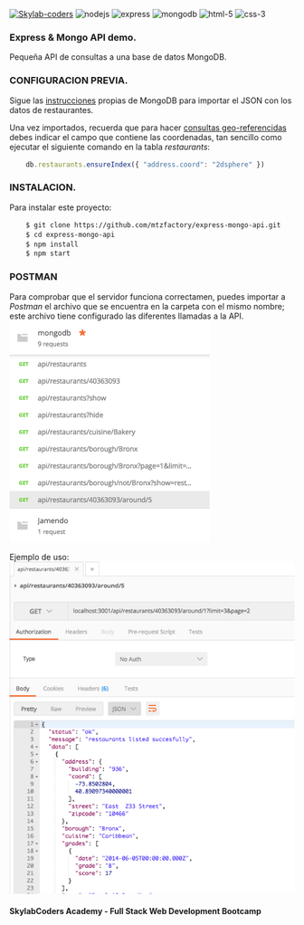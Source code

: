 [![Skylab-coders](https://mtzfactory.github.io/logos/png/skylab-coders.png)](http://www.skylabcoders.com/)
![nodejs](https://mtzfactory.github.io/logos/png/nodejs.png)
![express](https://mtzfactory.github.io/logos/png/express.png)
![mongodb](https://mtzfactory.github.io/logos/png/mongodb.png)
![html-5](https://mtzfactory.github.io/logos/png/html-5.png)
![css-3](https://mtzfactory.github.io/logos/png/css-3.png)

### Express & Mongo API demo.

Pequeña API de consultas a una base de datos MongoDB.

### CONFIGURACION PREVIA.
Sigue las [instrucciones][import-data] propias de MongoDB para importar el JSON con los datos de restaurantes.

Una vez importados, recuerda que para hacer [consultas geo-referencidas][geospatial-queries] debes indicar el campo que contiene las coordenadas, tan sencillo como ejecutar el siguiente comando en la tabla _restaurants_:

```javascript
    db.restaurants.ensureIndex({ "address.coord": "2dsphere" })
```

### INSTALACION.

Para instalar este proyecto:

```bash
    $ git clone https://github.com/mtzfactory/express-mongo-api.git
    $ cd express-mongo-api
    $ npm install
    $ npm start
```

### POSTMAN

Para comprobar que el servidor funciona correctamen, puedes importar a *Postman* el archivo que se encuentra en la carpeta con el mismo nombre; este archivo tiene configurado las diferentes llamadas a la API.
![imagen-1](img/image-1.png)

Ejemplo de uso:
![imagen-2](img/image-2.png)

[import-data]: https://docs.mongodb.com/getting-started/shell/import-data/
[geospatial-queries]: https://docs.mongodb.com/manual/geospatial-queries/

#### SkylabCoders Academy - Full Stack Web Development Bootcamp